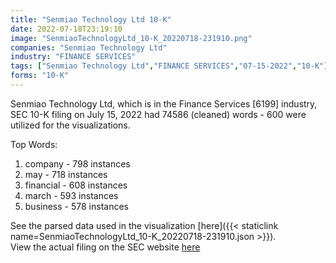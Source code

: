 ```yaml
---
title: "Senmiao Technology Ltd 10-K"
date: 2022-07-18T23:19:10
image: "SenmiaoTechnologyLtd_10-K_20220718-231910.png"
companies: "Senmiao Technology Ltd"
industry: "FINANCE SERVICES"
tags: ["Senmiao Technology Ltd","FINANCE SERVICES","07-15-2022","10-K"]
forms: "10-K"
---
```

Senmiao Technology Ltd, which is in the Finance Services [6199] industry, SEC 10-K filing on July 15, 2022 had 74586 (cleaned) words - 600 were utilized for the visualizations.

Top Words:
1. company - 798 instances
2. may - 718 instances
3. financial - 608 instances
4. march - 593 instances
5. business - 578 instances


See the parsed data used in the visualization [here]({{< staticlink name=SenmiaoTechnologyLtd_10-K_20220718-231910.json >}}).  
View the actual filing on the SEC website [here](https://www.sec.gov/Archives/edgar/data/1711012/0001410578-22-001945.txt)